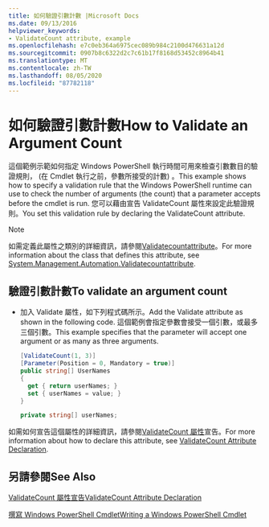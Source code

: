 ```yaml
---
title: 如何驗證引數計數 |Microsoft Docs
ms.date: 09/13/2016
helpviewer_keywords:
- ValidateCount attribute, example
ms.openlocfilehash: e7c0eb364a6975cec089b984c2100d476631a12d
ms.sourcegitcommit: 0907b8c6322d2c7c61b17f8168d53452c8964b41
ms.translationtype: MT
ms.contentlocale: zh-TW
ms.lasthandoff: 08/05/2020
ms.locfileid: "87782118"
---
```

# <a name="how-to-validate-an-argument-count"></a><span data-ttu-id="f26a2-102">如何驗證引數計數</span><span class="sxs-lookup"><span data-stu-id="f26a2-102">How to Validate an Argument Count</span></span>

<span data-ttu-id="f26a2-103">這個範例示範如何指定 Windows PowerShell 執行時間可用來檢查引數數目的驗證規則， (在 Cmdlet 執行之前，參數所接受的計數) 。</span><span class="sxs-lookup"><span data-stu-id="f26a2-103">This example shows how to specify a validation rule that the Windows PowerShell runtime can use to check the number of arguments (the count) that a parameter accepts before the cmdlet is run.</span></span> <span data-ttu-id="f26a2-104">您可以藉由宣告 ValidateCount 屬性來設定此驗證規則。</span><span class="sxs-lookup"><span data-stu-id="f26a2-104">You set this validation rule by declaring the ValidateCount attribute.</span></span>

> [!NOTE]
> <span data-ttu-id="f26a2-105">如需定義此屬性之類別的詳細資訊，請參閱[Validatecountattribute](/dotnet/api/System.Management.Automation.ValidateCountAttribute)。</span><span class="sxs-lookup"><span data-stu-id="f26a2-105">For more information about the class that defines this attribute, see [System.Management.Automation.Validatecountattribute](/dotnet/api/System.Management.Automation.ValidateCountAttribute).</span></span>

## <a name="to-validate-an-argument-count"></a><span data-ttu-id="f26a2-106">驗證引數計數</span><span class="sxs-lookup"><span data-stu-id="f26a2-106">To validate an argument count</span></span>

- <span data-ttu-id="f26a2-107">加入 Validate 屬性，如下列程式碼所示。</span><span class="sxs-lookup"><span data-stu-id="f26a2-107">Add the Validate attribute as shown in the following code.</span></span> <span data-ttu-id="f26a2-108">這個範例會指定參數會接受一個引數，或最多三個引數。</span><span class="sxs-lookup"><span data-stu-id="f26a2-108">This example specifies that the parameter will accept one argument or as many as three arguments.</span></span>

    ```csharp
    [ValidateCount(1, 3)]
    [Parameter(Position = 0, Mandatory = true)]
    public string[] UserNames
    {
      get { return userNames; }
      set { userNames = value; }
    }

    private string[] userNames;
    ```

<span data-ttu-id="f26a2-109">如需如何宣告這個屬性的詳細資訊，請參閱[ValidateCount 屬性](./validatecount-attribute-declaration.md)宣告。</span><span class="sxs-lookup"><span data-stu-id="f26a2-109">For more information about how to declare this attribute, see [ValidateCount Attribute Declaration](./validatecount-attribute-declaration.md).</span></span>

## <a name="see-also"></a><span data-ttu-id="f26a2-110">另請參閱</span><span class="sxs-lookup"><span data-stu-id="f26a2-110">See Also</span></span>

[<span data-ttu-id="f26a2-111">ValidateCount 屬性宣告</span><span class="sxs-lookup"><span data-stu-id="f26a2-111">ValidateCount Attribute Declaration</span></span>](./validatecount-attribute-declaration.md)

[<span data-ttu-id="f26a2-112">撰寫 Windows PowerShell Cmdlet</span><span class="sxs-lookup"><span data-stu-id="f26a2-112">Writing a Windows PowerShell Cmdlet</span></span>](./writing-a-windows-powershell-cmdlet.md)
